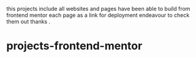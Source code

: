 this projects include all websites and pages have been able to build from frontend mentor 
each page as a link for deployment endeavour to check them out thanks .
# projects-frontend-mentor
